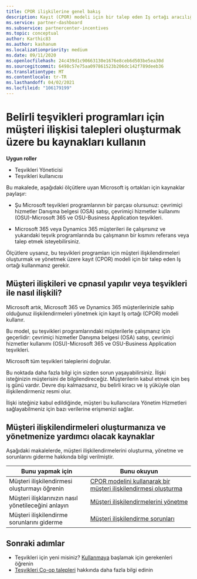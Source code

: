 ```yaml
---
title: CPOR ilişkilerine genel bakış
description: Kayıt (CPOR) modeli için bir talep eden Iş ortağı aracılığıyla müşterileri belirli teşvikleri programlarıyla ilişkilendirmek zorunda olma kaynakları hakkında bilgi edinin.
ms.service: partner-dashboard
ms.subservice: partnercenter-incentives
ms.topic: conceptual
author: Karthic83
ms.author: kashanum
ms.localizationpriority: medium
ms.date: 09/11/2020
ms.openlocfilehash: 24c439d1c90663130e1676e8ceb6d503be5ea30d
ms.sourcegitcommit: 6498c57e75aa097861523b206dc142f789deeb36
ms.translationtype: MT
ms.contentlocale: tr-TR
ms.lasthandoff: 04/02/2021
ms.locfileid: "106179199"
---
```

# <a name="use-these-resources-to-make-customer-association-claims-for-specific-incentives-programs"></a>Belirli teşvikleri programları için müşteri ilişkisi talepleri oluşturmak üzere bu kaynakları kullanın

**Uygun roller**

- Teşvikleri Yöneticisi
- Teşvikleri kullanıcısı

Bu makalede, aşağıdaki ölçütlere uyan Microsoft iş ortakları için kaynaklar paylaşır:

- Şu Microsoft teşvikleri programlarının bir parçası olursunuz: çevrimiçi hizmetler Danışma belgesi (OSA) satışı, çevrimiçi hizmetler kullanımı (OSU)-Microsoft 365 ve OSU-Business Application teşvikleri.

- Microsoft 365 veya Dynamics 365 müşterileri ile çalışırsınız ve yukarıdaki teşvik programlarında bu çalışmanın bir kısmını referans veya talep etmek isteyebilirsiniz.

Ölçütlere uysanız, bu teşvikleri programları için müşteri ilişkilendirmeleri oluşturmak ve yönetmek üzere kayıt (CPOR) modeli için bir talep eden Iş ortağı kullanmanız gerekir.
 
## <a name="how-do-customer-associations-and-cpor-relate-to-incentives"></a>Müşteri ilişkileri ve cpnasıl yapılır veya teşvikleri ile nasıl ilişkili?

Microsoft artık, Microsoft 365 ve Dynamics 365 müşterilerinizle sahip olduğunuz ilişkilendirmeleri yönetmek için kayıt Iş ortağı (CPOR) modeli kullanır.

Bu model, şu teşvikleri programlarındaki müşterilerle çalışmanız için geçerlidir: çevrimiçi hizmetler Danışma belgesi (OSA) satışı, çevrimiçi hizmetler kullanımı (OSU)-Microsoft 365 ve OSU-Business Application teşvikleri.

Microsoft tüm teşvikleri taleplerini doğrular.

Bu noktada daha fazla bilgi için sizden sorun yaşayabilirsiniz. İlişki isteğinizin müşterisini de bilgilendireceğiz. Müşterilerin kabul etmek için beş iş günü vardır. Devre dışı kalmazsanız, bu belirli kiracı ve iş yüküyle olan ilişkilendirmeniz resmi olur.

İlişki isteğiniz kabul edildiğinde, müşteri bu kullanıcılara Yönetim Hizmetleri sağlayabilmeniz için bazı verilerine erişmenizi sağlar. 

## <a name="resources-to-help-you-create-and-manage-customer-associations"></a>Müşteri ilişkilendirmeleri oluşturmanıza ve yönetmenize yardımcı olacak kaynaklar

Aşağıdaki makalelerde, müşteri ilişkilendirmelerini oluşturma, yönetme ve sorunlarını giderme hakkında bilgi verilmiştir.

|  **Bunu yapmak için**  |  **Bunu okuyun**  |
|--------------|-----------|
| Müşteri ilişkilendirmesi oluşturmayı öğrenin  | [CPOR modelini kullanarak bir müşteri ilişkilendirmesi oluşturma](submit-osa-claim.md)  |
|Müşteri ilişklarınızın nasıl yönetileceğini anlayın  | [Müşteri ilişkilendirmelerini yönetme](incentives-manage-customer-associations.md)  |
|Müşteri ilişkilendirme sorunlarını giderme  | [Müşteri ilişkilendirme sorunları](incentives-customer-association-issues.md)  |

## <a name="next-steps"></a>Sonraki adımlar

- Teşvikleri için yeni misiniz? [Kullanmaya](incentives-get-started-intro.md) başlamak için gerekenleri öğrenin
- [Teşvikleri Co-op talepleri](claims-overview.md) hakkında daha fazla bilgi edinin
